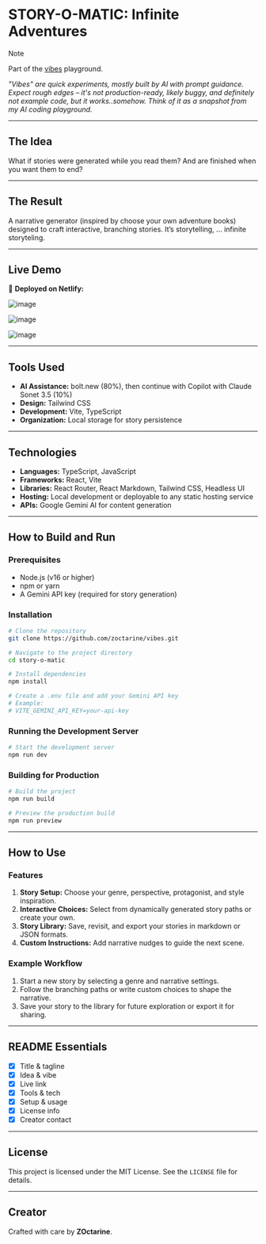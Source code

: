 # STORY-O-MATIC: Infinite Adventures

> [!NOTE] 
> Part of the [vibes](https://github.com/vibes) playground.
>
> *"Vibes" are quick experiments, mostly built by AI with prompt guidance. Expect rough edges – it's not production-ready, likely buggy, and definitely not example code, but it works..somehow. Think of it as a snapshot from my AI coding playground.*

---

## The Idea  
What if stories were generated while you read them? And are finished when you want them to end?

---

## The Result  
A narrative generator (inspired by choose your own adventure books) designed to craft interactive, branching stories. It’s storytelling, ... infinite storyteling.

---

## Live Demo  
🚀 **Deployed on Netlify:**  

![image](https://github.com/user-attachments/assets/65051cd1-7bbd-47c5-bcbd-6dae9a2650e7)

![image](https://github.com/user-attachments/assets/71d9dfdb-035d-4f1e-bf0c-eded5c7b2073)

![image](https://github.com/user-attachments/assets/d19ee700-4cc1-458e-83b9-7516f51ce877)


---

## Tools Used  
- **AI Assistance:** bolt.new (80%), then continue with Copilot with Claude Sonet 3.5 (10%)
- **Design:** Tailwind CSS  
- **Development:** Vite, TypeScript  
- **Organization:** Local storage for story persistence  

---

## Technologies  
- **Languages:** TypeScript, JavaScript  
- **Frameworks:** React, Vite  
- **Libraries:** React Router, React Markdown, Tailwind CSS, Headless UI  
- **Hosting:** Local development or deployable to any static hosting service  
- **APIs:** Google Gemini AI for content generation  

---

## How to Build and Run  

### Prerequisites  
- Node.js (v16 or higher)  
- npm or yarn  
- A Gemini API key (required for story generation)  

### Installation  
```bash
# Clone the repository
git clone https://github.com/zoctarine/vibes.git

# Navigate to the project directory
cd story-o-matic

# Install dependencies
npm install

# Create a .env file and add your Gemini API key
# Example:
# VITE_GEMINI_API_KEY=your-api-key
```

### Running the Development Server  
```bash
# Start the development server
npm run dev
```

### Building for Production  
```bash
# Build the project
npm run build

# Preview the production build
npm run preview
```

---

## How to Use  

### Features  
1. **Story Setup:** Choose your genre, perspective, protagonist, and style inspiration.  
2. **Interactive Choices:** Select from dynamically generated story paths or create your own.  
3. **Story Library:** Save, revisit, and export your stories in markdown or JSON formats.  
4. **Custom Instructions:** Add narrative nudges to guide the next scene.  

### Example Workflow  
1. Start a new story by selecting a genre and narrative settings.  
2. Follow the branching paths or write custom choices to shape the narrative.  
3. Save your story to the library for future exploration or export it for sharing.  

---

## README Essentials  
- [x] Title & tagline  
- [x] Idea & vibe  
- [x] Live link  
- [x] Tools & tech  
- [x] Setup & usage  
- [x] License info  
- [x] Creator contact  

---

## License  
This project is licensed under the MIT License. See the `LICENSE` file for details.

---

## Creator  
Crafted with care by **ZOctarine**.
